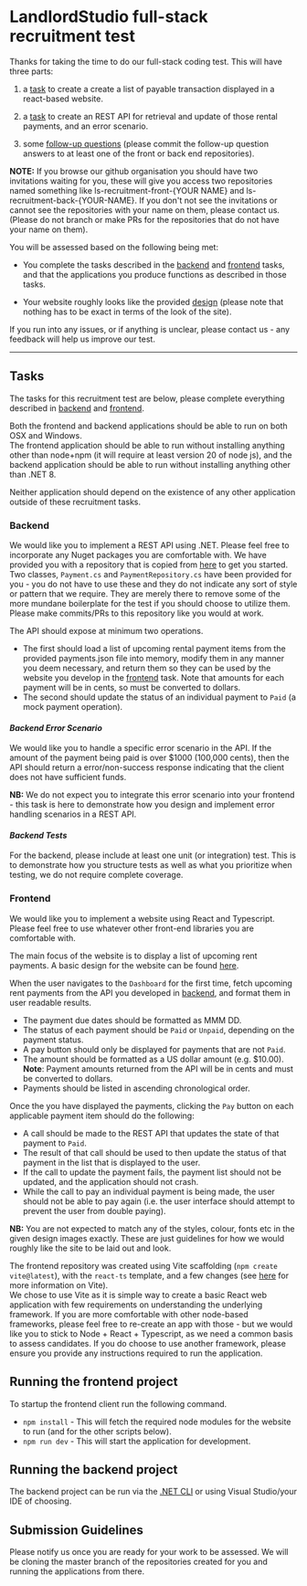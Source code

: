 # LandlordStudio full-stack recruitment test

Thanks for taking the time to do our full-stack coding test. This will have three parts:

1. a [task](#frontend) to create a create a list of payable transaction displayed in a react-based website.

2. a [task](#backend) to create an REST API for retrieval and update of those rental payments, and an error scenario.

3. some [follow-up questions](./FOLLOW-UP.md) (please commit the follow-up question answers to at least one of the front or back end repositories).

**NOTE:** If you browse our github organisation you should have two invitations waiting for you, these will give you access two repositories named something like ls-recruitment-front-{YOUR NAME} and ls-recruitment-back-{YOUR-NAME}. If you don't not see the invitations or cannot see the repositories with your name on them, please contact us. (Please do not branch or make PRs for the repositories that do not have your name on them).

You will be assessed based on the following being met:

- You complete the tasks described in the [backend](#backend) and [frontend](#frontend) tasks, and that the applications you produce functions as described in those tasks.

- Your website roughly looks like the provided [design](./design-spec/payment_list.png) (please note that nothing has to be exact in terms of the look of the site).

If you run into any issues, or if anything is unclear, please contact us - any feedback will help us improve our test.

---

## Tasks

The tasks for this recruitment test are below, please complete everything described in [backend](#backend) and [frontend](#frontend).

Both the frontend and backend applications should be able to run on both OSX and Windows.  
The frontend application should be able to run without installing anything other than node+npm (it will require at least version 20 of node js), and the backend application should be able to run without installing anything other than .NET 8.

Neither application should depend on the existence of any other application outside of these recruitment tasks.

### Backend

We would like you to implement a REST API using .NET. Please feel free to incorporate any Nuget packages you are comfortable with.
We have provided you with a repository that is copied from [here](https://github.com/LandlordStudio-Recruitment/ls-recruitment-back) to get you started.  
Two classes, `Payment.cs` and `PaymentRepository.cs` have been provided for you - you do not have to use these and they do not indicate any sort of style or pattern that we require. They are merely there to remove some of the more mundane boilerplate for the test if you should choose to utilize them.  
Please make commits/PRs to this repository like you would at work.

The API should expose at minimum two operations.

- The first should load a list of upcoming rental payment items from the provided payments.json file into memory, modify them in any manner you deem necessary, and return them so they can be used by the website you develop in the [frontend](#frontend) task. Note that amounts for each payment will be in cents, so must be converted to dollars.
- The second should update the status of an individual payment to `Paid` (a mock payment operation).

#### _Backend Error Scenario_

We would like you to handle a specific error scenario in the API. If the amount of the payment being paid is over \$1000 (100,000 cents), then the API should return a error/non-success response indicating that the client does not have sufficient funds.

**NB:** We do not expect you to integrate this error scenario into your frontend - this task is here to demonstrate how you design and implement error handling scenarios in a REST API.

#### _Backend Tests_

For the backend, please include at least one unit (or integration) test. This is to demonstrate how you structure tests as well as what you prioritize when testing, we do not require complete coverage.

### Frontend

We would like you to implement a website using React and Typescript.  
Please feel free to use whatever other front-end libraries you are comfortable with.

The main focus of the website is to display a list of upcoming rent payments.
A basic design for the website can be found [here](./design-spec/payment_list.png).

When the user navigates to the `Dashboard` for the first time, fetch upcoming rent payments from the API you developed in [backend](#backend), and format them in user readable results.

- The payment due dates should be formatted as MMM DD.
- The status of each payment should be `Paid` or `Unpaid`, depending on the payment status.
- A pay button should only be displayed for payments that are not `Paid`.
- The amount should be formatted as a US dollar amount (e.g. \$10.00).
  **Note**: Payment amounts returned from the API will be in cents and must be converted to dollars.
- Payments should be listed in ascending chronological order.

Once the you have displayed the payments, clicking the `Pay` button on each applicable payment item should do the following:

- A call should be made to the REST API that updates the state of that payment to `Paid`.
- The result of that call should be used to then update the status of that payment in the list that is displayed to the user.
- If the call to update the payment fails, the payment list should not be updated, and the application should not crash.
- While the call to pay an individual payment is being made, the user should not be able to pay again (i.e. the user interface should attempt to prevent the user from double paying).

**NB:**
You are not expected to match any of the styles, colour, fonts etc in the given design images exactly. These are just guidelines for how we would roughly like the site to be laid out and look.

The frontend repository was created using Vite scaffolding (`npm create vite@latest`), with the `react-ts` template, and a few changes (see [here](https://vitejs.dev/guide) for more information on Vite).  
We chose to use Vite as it is simple way to create a basic React web application with few requirements on understanding the underlying framework. If you are more comfortable with other node-based frameworks, please feel free to re-create an app with those - but we would like you to stick to Node + React + Typescript, as we need a common basis to assess candidates. If you do choose to use another framework, please ensure you provide any instructions required to run the application.

## Running the frontend project

To startup the frontend client run the following command.

- `npm install` - This will fetch the required node modules for the website to run (and for the other scripts below).
- `npm run dev` - This will start the application for development.

## Running the backend project

The backend project can be run via the [.NET CLI](https://docs.microsoft.com/en-us/dotnet/core/tools/dotnet-run) or using Visual Studio/your IDE of choosing.

## Submission Guidelines

Please notify us once you are ready for your work to be assessed. We will be cloning the master branch of the repositories created for you and running the applications from there.
